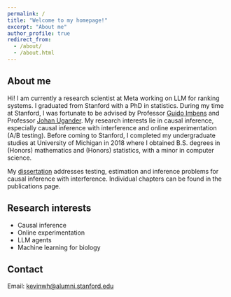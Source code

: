 ```yaml
---
permalink: /
title: "Welcome to my homepage!"
excerpt: "About me"
author_profile: true
redirect_from: 
  - /about/
  - /about.html
---
```


About me
------
Hi! I am currently a research scientist at Meta working on LLM for ranking systems. I graduated from Stanford with a PhD in statistics. During my time at Stanford, I was fortunate to be advised by Professor [Guido Imbens](https://gsb-faculty.stanford.edu/guido-w-imbens/) and Professor [Johan Ugander](http://web.stanford.edu/~jugander/). My research interests lie in causal inference, especially causal inference with interference and online experimentation (A/B testing). Before coming to Stanford, I completed my undergraduate studies at University of Michigan in 2018 where I obtained B.S. degrees in (Honors) mathematics and (Honors) statistics, with a minor in computer science.

My [dissertation](https://searchworks.stanford.edu/view/14783556) addresses testing, estimation and inference problems for causal inference with interference. Individual chapters can be found in the publications page.

Research interests
------
- Causal inference
- Online experimentation
- LLM agents
- Machine learning for biology

Contact
------
Email: kevinwh@alumni.stanford.edu